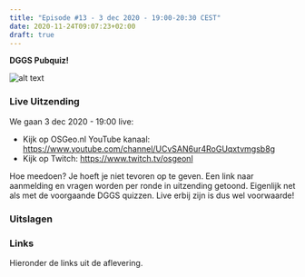 ```yaml
---
title: "Episode #13 - 3 dec 2020 - 19:00-20:30 CEST"
date: 2020-11-24T09:07:23+02:00
draft: true
---
```


__DGGS Pubquiz!__ 
 
<!-- ### Terugkijken/Watch Back
Kijk de aflevering hier terug via YouTube. Watch the episode back here via YouTube.
{{< youtube rl4-tPbfxOE >}}   
-->

![alt text](/images/episode-0013/pubquiz_aankondiging.jpg)

### Live Uitzending

 We gaan 3 dec 2020 - 19:00 live:
 
* Kijk op OSGeo.nl YouTube kanaal: https://www.youtube.com/channel/UCvSAN6ur4RoGUqxtvmgsb8g
* Kijk op Twitch: https://www.twitch.tv/osgeonl

Hoe meedoen? Je hoeft je niet tevoren op te geven.
Een link naar  aanmelding en vragen worden per ronde 
in uitzending getoond. 
Eigenlijk net als met de voorgaande DGGS quizzen. 
Live erbij zijn is dus wel voorwaarde!

### Uitslagen


### Links
Hieronder de links uit de aflevering.

